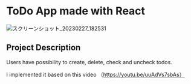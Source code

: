 # ToDo App made with React 

![スクリーンショット_20230227_182531](https://user-images.githubusercontent.com/105051587/221526744-2d1a8ee6-375c-4760-950b-0349b378d36b.png)

## Project Description

Users have possibility to create, delete, check and uncheck todos.

I implemented it based on this video
（https://youtu.be/uuAdVs7sbAs）

